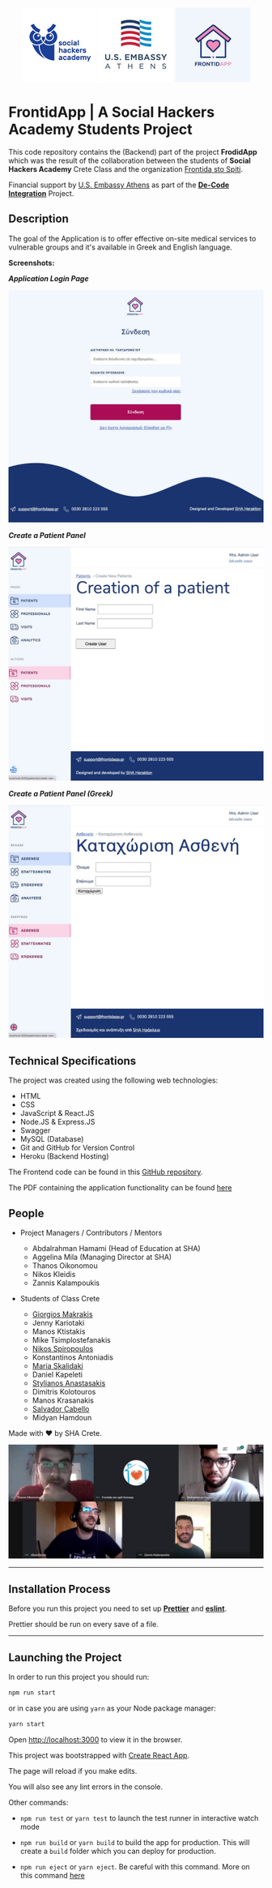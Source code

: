 <p align="center">
  <img width="148" height="148" src="./static/images/SHA.jpg">
  <img width="148" height="148" src="./static/images/US-embassy.jpg">
  <img width="148" height="148" src="./static/images/FrontidApp.jpg">
</p>

# **FrontidApp** | A Social Hackers Academy Students Project

This code repository contains the (Backend) part of the project **FrodidApp** which was the result of the collaboration between the students of **Social Hackers Academy** Crete Class and the organization [Frontida sto Spiti](https://frontidastospiti.com/).

Financial support by [U.S. Embassy Athens](https://gr.usembassy.gov/) as part of the [**De-Code Integration**](https://web.facebook.com/socialhackersacademy/photos/a.243864032803820/651702105353342/) Project.

## Description

The goal of the Application is to offer effective on-site medical services to vulnerable groups and it's available in Greek and English language.

**Screenshots:**

___Application Login Page___

![Login Page](./static/images/FrodidApp-Login.jpg)

___Create a Patient Panel___

![Create Patient Panel](./static/images/FrodidApp-CreatePatient.jpg)

___Create a Patient Panel (Greek)___

![Create Patien Panel in Greek](./static/images/FrodidApp-CreatePatient-GR.jpg)

## Technical Specifications

The project was created using the following web technologies:

- HTML
- CSS 
- JavaScript & React.JS
- Node.JS & Express.JS
- Swagger
- MySQL (Database)
- Git and GitHub for Version Control
- Heroku (Backend Hosting)

The Frontend code can be found in this [GitHub repository](https://github.com/SocialHackerCreteClass/FrodidApp-FrontEnd).

The PDF containing the application functionality can be found [here](./Frontida_sto_Spiti_Application_English.pdf)

## People

- Project Managers / Contributors / Mentors
    - Abdalrahman Hamami (Head of Education at SHA)
    - Aggelina Mila (Managing Director at SHA)
    - Thanos Oikonomou
    - Nikos Kleidis
    - Zannis Kalampoukis

- Students of Class Crete
    - [Giorgios Makrakis](https://www.linkedin.com/in/giorgos-makrakis/)
    - Jenny Kariotaki
    - Manos Ktistakis
    - Mike Tsimplostefanakis
    - [Nikos Spiropoulos](https://www.linkedin.com/in/nikos-spiropoulos-813167181/)
    - Konstantinos Antoniadis
    - [Maria Skalidaki](https://www.linkedin.com/in/maria-skalidaki/)
    - Daniel Kapeleti
    - [Stylianos Anastasakis](https://www.linkedin.com/in/stelios-anastasakis/)
    - Dimitris Kolotouros
    - Manos Krasanakis
    - [Salvador Cabello](https://www.linkedin.com/in/juan-salvador-cabello-56130248/)
    - Midyan Hamdoun

Made with :heart: by SHA Crete.

![Social Hackers Academy Crete](./static/images/SHA-Crete.jpg)

---

## Installation Process

Before you run this project you need to set up [**Prettier**](https://marketplace.visualstudio.com/items?itemName=esbenp.prettier-vscode) and [**eslint**](https://marketplace.visualstudio.com/items?itemName=dbaeumer.vscode-eslint).

Prettier should be run on every save of a file.

---

## Launching the Project

In order to run this project you should run:

```bash
npm run start
```

or in case you are using `yarn` as your Node package manager:

```bash
yarn start
```

Open [http://localhost:3000](http://localhost:3000) to view it in the browser.

This project was bootstrapped with [Create React App](https://github.com/facebook/create-react-app).

The page will reload if you make edits.

You will also see any lint errors in the console.

Other commands:

- `npm run test` or  `yarn test` to launch the test runner in interactive watch mode

- `npm run build` or `yarn build` to build the app for production. This will create a `build` folder which you can deploy for production.

- `npm run eject` or `yarn eject`. Be careful with this command. More on this command [here](https://create-react-app.dev/docs/available-scripts/#npm-run-eject)
